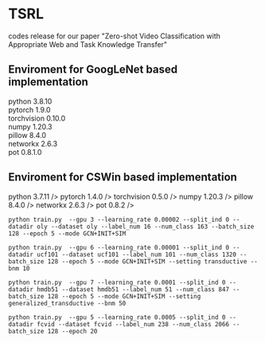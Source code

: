 # TSRL
codes release for our paper "Zero-shot Video Classification with Appropriate Web and Task Knowledge Transfer"


## Enviroment for GoogLeNet based implementation
python 3.8.10<br />
pytorch 1.9.0<br />
torchvision 0.10.0<br />
numpy 1.20.3<br />
pillow 8.4.0<br />
networkx 2.6.3<br />
pot 0.8.1.0<br />

## Enviroment for CSWin based implementation
python 3.7.11 />
pytorch 1.4.0 />
torchvision 0.5.0 />
numpy 1.20.3 />
pillow 8.4.0 />
networkx 2.6.3 />
pot 0.8.2 />


```
python train.py  --gpu 3 --learning_rate 0.00002 --split_ind 0 --datadir oly --dataset oly --label_num 16 --num_class 163 --batch_size 128 --epoch 5 --mode GCN+INIT+SIM
```
```
python train.py  --gpu 6 --learning_rate 0.00001 --split_ind 0 --datadir ucf101 --dataset ucf101 --label_num 101 --num_class 1320 --batch_size 128 --epoch 5 --mode GCN+INIT+SIM --setting transductive --bnm 10
```
```
python train.py  --gpu 7 --learning_rate 0.0001 --split_ind 0 --datadir hmdb51 --dataset hmdb51 --label_num 51 --num_class 847 --batch_size 128 --epoch 5 --mode GCN+INIT+SIM --setting generalized_transductive --bnm 50
```
```
python train.py  --gpu 5 --learning_rate 0.0005 --split_ind 0 --datadir fcvid --dataset fcvid --label_num 238 --num_class 2066 --batch_size 128 --epoch 20
```
